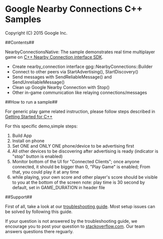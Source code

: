 Google Nearby Connections C++ Samples
============================================================================
Copyright (C) 2015 Google Inc.

##Contents##

NearbyConnectionsNative: The sample demonstrates real time
multiplayer game on [C++ Nearby Connection interface SDK](https://developers.google.com/games/services/cpp/nearby).
* Create nearby_connection interface gpg::NearbyConnections::Builder
* Connect to other peers via StartAdvertising(), StartDiscovery()
* Send messages with SendReliableMessage() and SendUnreliableMessage()
* Clean up Google Nearby Connection with Stop()
* Other in-game communication like relaying connections/messages

##How to run a sample##

For generic play game related instruction, please follow steps described in [Getting Started for C++](https://developers.google.com/games/services/cpp/GettingStartedNativeClient)

For this specific demo,simple steps:
1. Build App
2. Install on phone
3. Set ONE and ONLY ONE phone/device to be advertising first
4. All other devices to be discovering after advertising is ready (indicator is "stop" button is enabled)
5. Monitor bottom of the UI for "Connected Clients"; once anyone connected, it should be bigger than 0, "Play Game" is enabled; From that, you could play it at any time
6. while playing, your own score and other player's score should be visible to you at the bottom of the screen
       note: play time is 30 second by default, set in GAME_DURATION in header file

##Support##

First of all, take a look at our [troubleshooting guide](https://developers.google.com/games/services/android/troubleshooting). Most setup issues can be solved by following this guide.

If your question is not answered by the troubleshooting guide, we encourage
you to post your question to [stackoverflow.com](stackoverflow.com). Our
team answers questions there reguarly.
